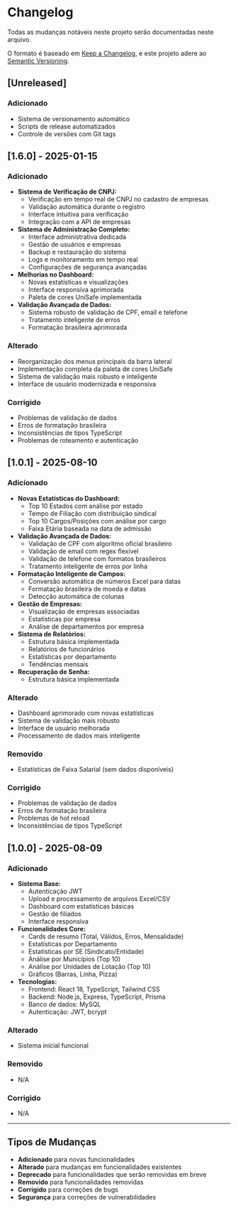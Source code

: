 # Changelog

Todas as mudanças notáveis neste projeto serão documentadas neste arquivo.

O formato é baseado em [Keep a Changelog](https://keepachangelog.com/pt-BR/1.0.0/),
e este projeto adere ao [Semantic Versioning](https://semver.org/lang/pt-BR/).

## [Unreleased]

### Adicionado
- Sistema de versionamento automático
- Scripts de release automatizados
- Controle de versões com Git tags

## [1.6.0] - 2025-01-15

### Adicionado
- **Sistema de Verificação de CNPJ:**
  - Verificação em tempo real de CNPJ no cadastro de empresas
  - Validação automática durante o registro
  - Interface intuitiva para verificação
  - Integração com a API de empresas
- **Sistema de Administração Completo:**
  - Interface administrativa dedicada
  - Gestão de usuários e empresas
  - Backup e restauração do sistema
  - Logs e monitoramento em tempo real
  - Configurações de segurança avançadas
- **Melhorias no Dashboard:**
  - Novas estatísticas e visualizações
  - Interface responsiva aprimorada
  - Paleta de cores UniSafe implementada
- **Validação Avançada de Dados:**
  - Sistema robusto de validação de CPF, email e telefone
  - Tratamento inteligente de erros
  - Formatação brasileira aprimorada

### Alterado
- Reorganização dos menus principais da barra lateral
- Implementação completa da paleta de cores UniSafe
- Sistema de validação mais robusto e inteligente
- Interface de usuário modernizada e responsiva

### Corrigido
- Problemas de validação de dados
- Erros de formatação brasileira
- Inconsistências de tipos TypeScript
- Problemas de roteamento e autenticação

## [1.0.1] - 2025-08-10

### Adicionado
- **Novas Estatísticas do Dashboard:**
  - Top 10 Estados com análise por estado
  - Tempo de Filiação com distribuição sindical
  - Top 10 Cargos/Posições com análise por cargo
  - Faixa Etária baseada na data de admissão
- **Validação Avançada de Dados:**
  - Validação de CPF com algoritmo oficial brasileiro
  - Validação de email com regex flexível
  - Validação de telefone com formatos brasileiros
  - Tratamento inteligente de erros por linha
- **Formatação Inteligente de Campos:**
  - Conversão automática de números Excel para datas
  - Formatação brasileira de moeda e datas
  - Detecção automática de colunas
- **Gestão de Empresas:**
  - Visualização de empresas associadas
  - Estatísticas por empresa
  - Análise de departamentos por empresa
- **Sistema de Relatórios:**
  - Estrutura básica implementada
  - Relatórios de funcionários
  - Estatísticas por departamento
  - Tendências mensais
- **Recuperação de Senha:**
  - Estrutura básica implementada

### Alterado
- Dashboard aprimorado com novas estatísticas
- Sistema de validação mais robusto
- Interface de usuário melhorada
- Processamento de dados mais inteligente

### Removido
- Estatísticas de Faixa Salarial (sem dados disponíveis)

### Corrigido
- Problemas de validação de dados
- Erros de formatação brasileira
- Problemas de hot reload
- Inconsistências de tipos TypeScript

## [1.0.0] - 2025-08-09

### Adicionado
- **Sistema Base:**
  - Autenticação JWT
  - Upload e processamento de arquivos Excel/CSV
  - Dashboard com estatísticas básicas
  - Gestão de filiados
  - Interface responsiva
- **Funcionalidades Core:**
  - Cards de resumo (Total, Válidos, Erros, Mensalidade)
  - Estatísticas por Departamento
  - Estatísticas por SE (Sindicato/Entidade)
  - Análise por Municípios (Top 10)
  - Análise por Unidades de Lotação (Top 10)
  - Gráficos (Barras, Linha, Pizza)
- **Tecnologias:**
  - Frontend: React 18, TypeScript, Tailwind CSS
  - Backend: Node.js, Express, TypeScript, Prisma
  - Banco de dados: MySQL
  - Autenticação: JWT, bcrypt

### Alterado
- Sistema inicial funcional

### Removido
- N/A

### Corrigido
- N/A

---

## Tipos de Mudanças

- **Adicionado** para novas funcionalidades
- **Alterado** para mudanças em funcionalidades existentes
- **Deprecado** para funcionalidades que serão removidas em breve
- **Removido** para funcionalidades removidas
- **Corrigido** para correções de bugs
- **Segurança** para correções de vulnerabilidades
